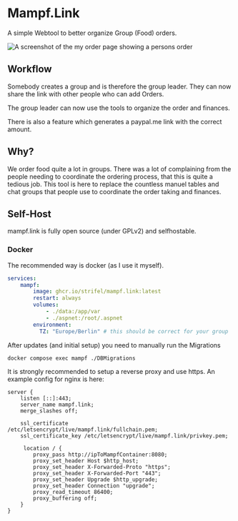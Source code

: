 # Mampf.Link
A simple Webtool to better organize Group (Food) orders.

![A screenshot of the my order page showing a persons order](https://raw.githubusercontent.com/strifel/mampf.link/refs/heads/main/screenshots/myorder.png)

## Workflow
Somebody creates a group and is therefore the group leader.
They can now share the link with other people who can add Orders.

The group leader can now use the tools to organize the order and finances.

There is also a feature which generates a paypal.me link with the correct amount.

## Why?
We order food quite a lot in groups. There was a lot of complaining from the people needing to 
coordinate the ordering process, that this is quite a tedious job.
This tool is here to replace the countless manuel tables and chat groups that people use to coordinate the 
order taking and finances.

## Self-Host
mampf.link is fully open source (under GPLv2) and selfhostable.

### Docker
The recommended way is docker (as I use it myself).
```yaml
services:
    mampf:
        image: ghcr.io/strifel/mampf.link:latest
        restart: always
        volumes:
            - ./data:/app/var
            - ./aspnet:/root/.aspnet
        environment:
          TZ: "Europe/Berlin" # this should be correct for your group
```

After updates (and initial setup) you need to manually run the Migrations

```bash
docker compose exec mampf ./DBMigrations
```

It is strongly recommended to setup a reverse proxy and use https.
An example config for nginx is here:

```nginx
server {
    listen [::]:443;
    server_name mampf.link;
    merge_slashes off;
    
    ssl_certificate     /etc/letsencrypt/live/mampf.link/fullchain.pem;
    ssl_certificate_key /etc/letsencrypt/live/mampf.link/privkey.pem;

     location / { 
        proxy_pass http://ipToMampfContainer:8080;
        proxy_set_header Host $http_host;
        proxy_set_header X-Forwarded-Proto "https";
        proxy_set_header X-Forwarded-Port "443";
        proxy_set_header Upgrade $http_upgrade;
        proxy_set_header Connection "upgrade";
        proxy_read_timeout 86400;
        proxy_buffering off;
    } 
}
```